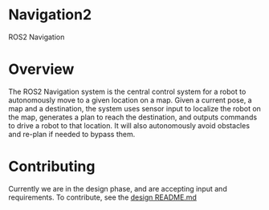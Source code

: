 # Navigation2

ROS2 Navigation

# Overview
The ROS2 Navigation system is the central control system for a robot to autonomously move to a given location on a map. Given a current pose, a map and a destination, the system uses sensor input to localize the robot on the map, generates a plan to reach the destination, and outputs commands to drive a robot to that location. It will also autonomously avoid obstacles and re-plan if needed to bypass them.

# Contributing
Currently we are in the design phase, and are accepting input and requirements. To contribute, see the [design README.md](design/README.md)
